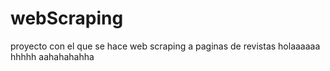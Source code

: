 # webScraping
proyecto con el que se hace web scraping a paginas de revistas
holaaaaaa
hhhhh
aahahahahha